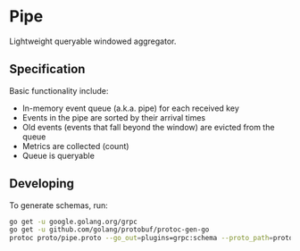 # Pipe

Lightweight queryable windowed aggregator.

## Specification

Basic functionality include:

- In-memory event queue (a.k.a. pipe) for each received key
- Events in the pipe are sorted by their arrival times
- Old events (events that fall beyond the window) are evicted from the queue
- Metrics are collected (count)
- Queue is queryable

## Developing

To generate schemas, run:

```bash
go get -u google.golang.org/grpc
go get -u github.com/golang/protobuf/protoc-gen-go
protoc proto/pipe.proto --go_out=plugins=grpc:schema --proto_path=proto
```
